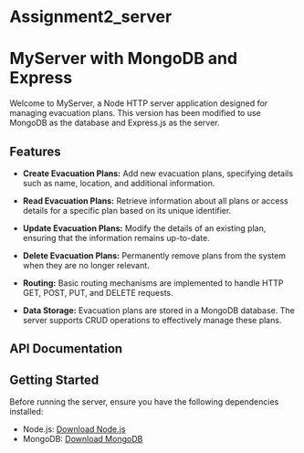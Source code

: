 # Assignment2_server

# MyServer with MongoDB and Express

Welcome to MyServer, a Node HTTP server application designed for managing evacuation plans. This version has been modified to use MongoDB as the database and Express.js as the server.

## Features

- **Create Evacuation Plans:** Add new evacuation plans, specifying details such as name, location, and additional information.

- **Read Evacuation Plans:** Retrieve information about all plans or access details for a specific plan based on its unique identifier.

- **Update Evacuation Plans:** Modify the details of an existing plan, ensuring that the information remains up-to-date.

- **Delete Evacuation Plans:** Permanently remove plans from the system when they are no longer relevant.

- **Routing:** Basic routing mechanisms are implemented to handle HTTP GET, POST, PUT, and DELETE requests.

- **Data Storage:** Evacuation plans are stored in a MongoDB database. The server supports CRUD operations to effectively manage these plans.

## API Documentation
<!-- 
Explore the API using Postman: [Evacuation Plans API]() -->

## Getting Started

Before running the server, ensure you have the following dependencies installed:

- Node.js: [Download Node.js](https://nodejs.org/)
- MongoDB: [Download MongoDB](https://www.mongodb.com/try/download/community)



